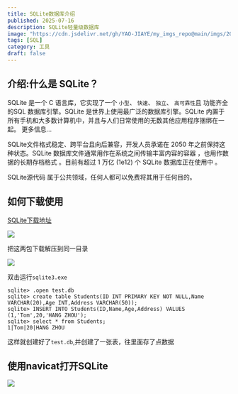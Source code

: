 ```yaml
---
title: SQLite数据库介绍
published: 2025-07-16
description: SQLite轻量级数据库
image: "https://cdn.jsdelivr.net/gh/YAO-JIAYE/my_imgs_repo@main/imgs/20250716143435466.png"
tags: [SQL]
category: 工具
draft: false
---
```



## 介绍:什么是 SQLite？

SQLite 是一个 C 语言库，它实现了一个 `小型`、 `快速`、 `独立`、 `高可靠性`且 功能齐全的SQL 数据库引擎。SQLite 是世界上使用最广泛的数据库引擎。SQLite 内置于所有手机和大多数计算机中，并且与人们日常使用的无数其他应用程序捆绑在一起。 更多信息...

SQLite文件格式稳定、跨平台且向后兼容，开发人员承诺在 2050 年之前保持这种状态。SQLite 数据库文件通常用作在系统之间传输丰富内容的容器 ，也用作数据的长期存档格式 。目前有超过 1 万亿 (1e12) 个 SQLite 数据库正在使用中 。

SQLite源代码 属于公共领域，任何人都可以免费将其用于任何目的。

## 如何下载使用

[SQLite下载地址](https://www.sqlite.org/download.html)

![](https://cdn.jsdelivr.net/gh/YAO-JIAYE/my_imgs_repo@main/imgs/20250716145159242.png)

把这两包下载解压到同一目录

![](https://cdn.jsdelivr.net/gh/YAO-JIAYE/my_imgs_repo@main/imgs/20250716145303438.png)

双击运行`sqlite3.exe`

```sqlite
sqlite> .open test.db
sqlite> create table Students(ID INT PRIMARY KEY NOT NULL,Name VARCHAR(20),Age INT,Address VARCHAR(50));
sqlite> INSERT INTO Students(ID,Name,Age,Address) VALUES (1,'Tom',20,'HANG ZHOU');
sqlite> select * from Students;
1|Tom|20|HANG ZHOU
```

这样就创建好了`test.db`,并创建了一张表，往里面存了点数据

## 使用navicat打开SQLite

![](https://cdn.jsdelivr.net/gh/YAO-JIAYE/my_imgs_repo@main/imgs/image-20250716150609316.png)